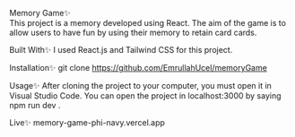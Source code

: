 Memory Game✨<br/>
This project is a memory developed using React. The aim of the game is to allow users to have fun by using their memory to retain card cards.

Built With✨
I used React.js and Tailwind CSS for this project.

Installation✨
git clone https://github.com/EmrullahUcel/memoryGame

Usage✨
After cloning the project to your computer, you must open it in Visual Studio Code. You can open the project in
localhost:3000 by saying npm run dev .

Live✨
memory-game-phi-navy.vercel.app
